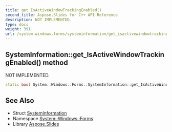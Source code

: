 ```yaml
---
title: get_IsActiveWindowTrackingEnabled()
second_title: Aspose.Slides for C++ API Reference
description: NOT IMPLEMENTED.
type: docs
weight: 391
url: /system.windows.forms/systeminformation/get_isactivewindowtrackingenabled/
---
```

## SystemInformation::get_IsActiveWindowTrackingEnabled() method


NOT IMPLEMENTED.

```cpp
static bool System::Windows::Forms::SystemInformation::get_IsActiveWindowTrackingEnabled()
```


## See Also

* Struct [SystemInformation](../)
* Namespace [System::Windows::Forms](../../)
* Library [Aspose.Slides](../../../)
